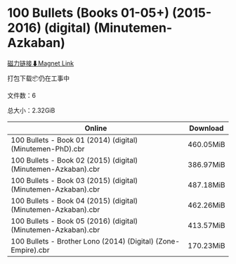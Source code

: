 # 100 Bullets (Books 01-05+) (2015-2016) (digital) (Minutemen-Azkaban)

[磁力链接⬇Magnet Link](magnet:?xt=urn:btih:fef9805f81cc2f2fb8a75ad6604e8af8a6968d31&dn=100%20Bullets%20%28Books%2001-05%2B%29%20%282015-2016%29%20%28digital%29%20%28Minutemen-Azkaban%29)

打包下载📦仍在工事中

文件数：6

总大小：2.32GiB

Online | Download
--- | ---
100 Bullets - Book 01 (2014) (digital) (Minutemen-PhD).cbr | 460.05MiB
100 Bullets - Book 02 (2015) (digital) (Minutemen-Azkaban).cbr | 386.97MiB
100 Bullets - Book 03 (2015) (digital) (Minutemen-Azkaban).cbr | 487.18MiB
100 Bullets - Book 04 (2015) (digital) (Minutemen-Azkaban).cbr | 462.26MiB
100 Bullets - Book 05 (2016) (digital) (Minutemen-Azkaban).cbr | 413.57MiB
100 Bullets - Brother Lono (2014) (Digital) (Zone-Empire).cbr | 170.23MiB
